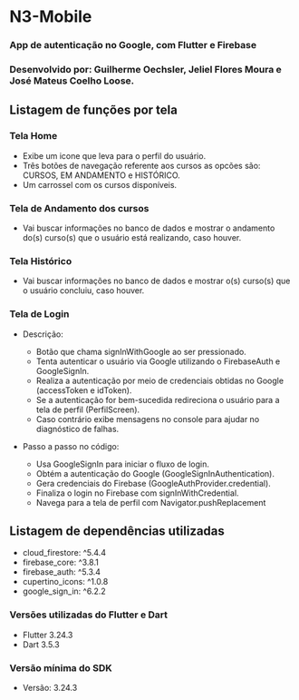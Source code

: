 # N3-Mobile

### App de autenticação no Google, com Flutter e Firebase
### Desenvolvido por: Guilherme Oechsler, Jeliel Flores Moura e José Mateus Coelho Loose.

## Listagem de funções por tela

### Tela Home

- Exibe um icone que leva para o perfil do usuário.
- Três botões de navegação referente aos cursos as opcões são: CURSOS, EM ANDAMENTO e HISTÓRICO.
- Um carrossel com os cursos disponíveis.

### Tela de Andamento dos cursos

- Vai buscar informações no banco de dados e mostrar o andamento do(s) curso(s) que o usuário está realizando, caso houver.

### Tela Histórico

- Vai buscar informações no banco de dados e mostrar o(s) curso(s) que o usuário concluiu, caso houver.

### Tela de Login

- Descrição:
    - Botão que chama signInWithGoogle ao ser pressionado.
    - Tenta autenticar o usuário via Google utilizando o FirebaseAuth e GoogleSignIn.
    - Realiza a autenticação por meio de credenciais obtidas no Google (accessToken e idToken).
    - Se a autenticação for bem-sucedida redireciona o usuário para a tela de perfil (PerfilScreen).
    - Caso contrário exibe mensagens no console para ajudar no diagnóstico de falhas.

- Passo a passo no código:
    - Usa GoogleSignIn para iniciar o fluxo de login.
    - Obtém a autenticação do Google (GoogleSignInAuthentication).
    - Gera credenciais do Firebase (GoogleAuthProvider.credential).
    - Finaliza o login no Firebase com signInWithCredential.
    - Navega para a tela de perfil com Navigator.pushReplacement

## Listagem de dependências utilizadas

- cloud_firestore: ^5.4.4
- firebase_core: ^3.8.1
- firebase_auth: ^5.3.4
- cupertino_icons: ^1.0.8
- google_sign_in: ^6.2.2

### Versões utilizadas do Flutter e Dart

- Flutter 3.24.3 
- Dart 3.5.3

### Versão mínima do SDK

- Versão: 3.24.3

